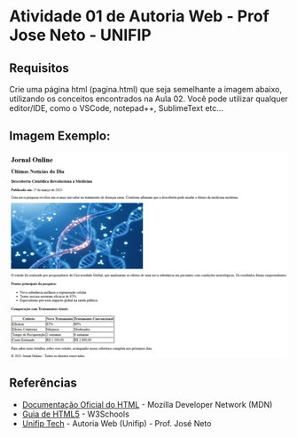 # Atividade 01 de Autoria Web - Prof Jose Neto - UNIFIP

## Requisitos
Crie uma página html (pagina.html) que seja semelhante a imagem abaixo, utilizando os conceitos encontrados na Aula 02. Você pode utilizar qualquer editor/IDE, como o VSCode, notepad++, SublimeText etc...

## Imagem Exemplo:
![Página.html - Exemplo de Autoria Web](assets/images/atv1_image.png)

## Referências

- [Documentação Oficial do HTML](https://developer.mozilla.org/pt-BR/docs/Web/HTML) - Mozilla Developer Network (MDN)
- [Guia de HTML5](https://www.w3schools.com/html/) - W3Schools  
- [Unifip Tech](https://unifip.tech/) - Autoria Web (Unifip) - Prof. José Neto
